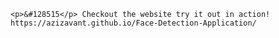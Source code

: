 	<p>&#128515</p> Checkout the website try it out in action! https://azizavant.github.io/Face-Detection-Application/
